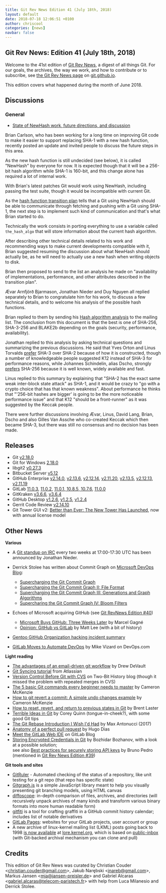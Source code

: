 ```yaml
---
title: Git Rev News Edition 41 (July 18th, 2018)
layout: default
date: 2018-07-18 12:06:51 +0100
author: chriscool
categories: [news]
navbar: false
---
```


## Git Rev News: Edition 41 (July 18th, 2018)

Welcome to the 41st edition of [Git Rev News](https://git.github.io/rev_news/rev_news/),
a digest of all things Git. For our goals, the archives, the way we work, and how to contribute or to
subscribe, see [the Git Rev News page](https://git.github.io/rev_news/rev_news/) on [git.github.io](http://git.github.io).

This edition covers what happened during the month of June 2018.

## Discussions


### General

* [State of NewHash work, future directions, and discussion](https://public-inbox.org/git/87fu1vwt11.fsf@evledraar.gmail.com)

Brian Carlson, who has been working for a long time on improving Git
code to make it easier to support replacing SHA-1 with a new hash
function, recently posted an update and invited people to discuss the
future steps in this area.

As the new hash function is still undecided (see below), it is called
"NewHash" by everyone for now. It is expected though that it will be a
256-bit hash algorithm while SHA-1 is 160-bit, and this change alone
has required a lot of internal work.

With Brian's latest patches Git would work using NewHash, including
passing the test suite, though it would be incompatible with current
Git.

As the [hash function transition plan](https://github.com/git/git/blob/master/Documentation/technical/hash-function-transition.adoc)
tells that a Git using NewHash should be able to communicate through
fetching and pushing with a Git using SHA-1, the next step is to
implement such kind of communication and that's what Brian started to
do.

Technically the work consists in porting everything to use a variable
called `the_hash_algo` that will store information about the current
hash algorithm.

After describing other technical details related to his work and
recommending ways to make current developments compatible with it,
Brian suggested resuming the discussion about what NewHash should
actually be, as he will need to actually use a new hash when writing
objects to disk.

Brian then proposed to send to the list an analysis he made on
"availability of implementations, performance, and other attributes
described in the transition plan".

Ævar Arnfjörð Bjarmason, Jonathan Nieder and Duy Nguyen all replied
separately to Brian to congratulate him for his work, to discuss a few
technical details, and to welcome his analysis of the possible hash
functions.

Brian replied to them by sending his [Hash algorithm analysis](https://public-inbox.org/git/20180609224913.GC38834@genre.crustytoothpaste.net/)
to the mailing list. The conclusion from this document is that the
best is one of SHA-256, SHA-3-256 and BLAKE2b depending on the goals
(security, performance, availability).

Jonathan replied to this analysis by asking technical questions and
summarizing the previous discussions. He said that Yves Orton and
Linus Torvalds
[prefer](https://public-inbox.org/git/CA+55aFwUn0KibpDQK2ZrxzXKOk8-aAub2nJZQqKCpq1ddhDcMQ@mail.gmail.com/)
SHA-3 over SHA-2 because of how it is constructed, though a number of
knowledgeable people suggested K12 instead of SHA-3 for performance
reasons, while Johannes Schindelin, alias Dscho, strongly
[prefers](https://public-inbox.org/git/alpine.DEB.2.21.1.1706151122180.4200@virtualbox/)
SHA-256 because it is well known, widely available and fast.

Linus replied to this summary by explaining that "SHA-2 has the exact
same weak inter-block state attack" as SHA-1, and it would be crazy to
"go with a crypto choice that has that known weakness". About
performance he thinks that "'256-bit hashes are bigger' is going to be
the more noticeable performance issue" and that K12 "should be a
front-runner" as it was suggested by the Keccak people.

There were further discussions involving Ævar, Linus, David Lang,
Brian, Dscho and also Gilles Van Assche who co-created Keccak which
then became SHA-3, but there was still no consensus and no decision
has been made.

<!---
### Reviews
-->

<!---
### Support
-->

<!---
## Developer Spotlight:
-->

## Releases

+ Git [v2.18.0](https://public-inbox.org/git/xmqqbmc4szxc.fsf@gitster-ct.c.googlers.com/)
+ Git for Windows [2.18.0](https://public-inbox.org/git/20180622115913.14184-1-johannes.schindelin@gmx.de)
+ libgit2 [v0.27.3](https://github.com/libgit2/libgit2/releases/tag/v0.27.3)
+ Bitbucket Server [v5.12](https://confluence.atlassian.com/bitbucketserver/bitbucket-server-release-notes-872139866.html)
+ GitHub Enterprise [v2.14.0](https://enterprise.github.com/releases/2.14.0),
[v2.13.6](https://enterprise.github.com/releases/2.13.6),
[v2.12.14](https://enterprise.github.com/releases/2.12.14),
[v2.11.20](https://enterprise.github.com/releases/2.11.20),
[v2.13.5](https://enterprise.github.com/releases/2.13.5),
[v2.12.13](https://enterprise.github.com/releases/2.12.13),
[v2.11.19](https://enterprise.github.com/releases/2.11.19)
+ GitLab [11.0.3](https://about.gitlab.com/2018/07/05/gitlab-11-0-3-released/),
[11.0.2](https://about.gitlab.com/2018/06/27/gitlab-11-0-2-released/),
[11.0.1, 10.8.5, 10.7.6](https://about.gitlab.com/2018/06/25/security-release-gitlab-11-dot-0-dot-1-released/),
[11.0.0](https://about.gitlab.com/2018/06/22/gitlab-11-0-released/)
+ GitKraken [v3.6.6](https://support.gitkraken.com/release-notes/current),
[v3.6.4](https://support.gitkraken.com/release-notes/current)
+ GitHub Desktop [v1.2.6](https://desktop.github.com/release-notes/),
[v1.2.5](https://desktop.github.com/release-notes/),
[v1.2.4](https://desktop.github.com/release-notes/)
+ Gerrit Code Review [v2.14.10](https://www.gerritcodereview.com/2.14.html#21410)
+ Git Tower GUI v2: [Better than Ever: The New Tower Has Launched](https://www.git-tower.com/blog/the-new-tower-has-launched-2018), now with annual license model

## Other News

__Various__

* A [Git standup on IRC](https://public-inbox.org/git/20180713170018.GA139708@aiede.svl.corp.google.com/)
  every two weeks at 17:00-17:30 UTC has been announced by Jonathan Nieder.

* Derrick Stolee has written about Commit Graph on [Microsoft DevOps Blog](https://blogs.msdn.microsoft.com/devops/):

  - [Supercharging the Git Commit Graph](https://blogs.msdn.microsoft.com/devops/2018/06/25/supercharging-the-git-commit-graph/)
  - [Supercharging the Git Commit Graph II: File Format](https://blogs.msdn.microsoft.com/devops/2018/07/02/supercharging-the-git-commit-graph-ii-file-format/)
  - [Supercharging the Git Commit Graph III: Generations and Graph Algorithms](https://blogs.msdn.microsoft.com/devops/2018/07/09/supercharging-the-git-commit-graph-iii-generations/)
  - [Supercharing the Git Commit Graph IV: Bloom Filters](https://blogs.msdn.microsoft.com/devops/2018/07/16/super-charging-the-git-commit-graph-iv-bloom-filters/)

* Echoes of Microsoft acquiring GitHub (see [Git RevNews Edition #40](https://git.github.io/rev_news/2018/06/20/edition-40/))

  - [Microsoft Buys GitHub: Three Weeks Later](https://www.linuxjournal.com/content/microsoft-buys-github-three-weeks-later) by Marcel Gagné
  - [Opinion: GitHub vs GitLab](https://www.linuxjournal.com/content/opinion-github-vs-gitlab) by Matt Lee (with a bit of history)

* [Gentoo GitHub Organization hacking incident summary](https://wiki.gentoo.org/wiki/Project:Infrastructure/Incident_Reports/2018-06-28_Github)
* [GitLab Moves to Automate DevOps](https://devops.com/gitlab-moves-to-automate-devops/) by Mike Vizard on DevOps.com 

__Light reading__

* [The advantages of an email-driven git workflow](https://drewdevault.com/2018/07/02/Email-driven-git.html) by Drew DeVault
* [Git Syncing tutorial](https://www.atlassian.com/git/tutorials/syncing) from Atlassian
* [Version Control Before Git with CVS](https://twobithistory.org/2018/07/07/cvs.html) on Two-Bit History blog (though it missed the problem with repeated merges in CVS)
* [The 5 basic Git commands every beginner needs to master](https://www.theserverside.com/tutorial/Five-basic-Git-commands-every-beginner-needs-to-know) by Cameron McKenzie
* [How to git revert a commit: A simple undo changes example](https://www.theserverside.com/tutorial/How-to-git-revert-a-commit-A-simple-undo-changes-example) by Cameron McKenzie
* [How to reset, revert, and return to previous states in Git](https://opensource.com/article/18/6/git-reset-revert-rebase-commands) by Brent Laster
* [Terrible Ideas in Git](https://www.linuxjournal.com/content/terrible-ideas-git) by Corey Quinn (tongue-in-cheek?), with some good Git tips
* [The Git Rebase Introduction I Wish I'd Had](https://dev.to/maxwell_dev/the-git-rebase-introduction-i-wish-id-had) by Max Antonucci (2017)
* [Anatomy of a perfect pull request](https://opensource.com/article/18/6/anatomy-perfect-pull-request) by Hugo Dias
* [Meet the GitLab Web IDE](https://about.gitlab.com/2018/06/15/introducing-gitlab-s-integrated-development-environment/) on GitLab Blog
* [Storing Encrypted Credentials in Git](https://dzone.com/articles/storing-encrypted-credentials-in-git) by Bozhidar Bozhanov, with a look at a possible solution;  
  see also [Best practices for securely storing API keys](https://medium.freecodecamp.org/how-to-securely-store-api-keys-4ff3ea19ebda) by Bruno Pedro (mentioned in [Git Rev News Edition #39](https://git.github.io/rev_news/2018/05/16/edition-39/))

__Git tools and sites__

* [GitRuler](https://github.com/rcraggs/gitruler) - Automated checking of the status of a repository, like unit testing for a git repo (that repo has specific state)
* [Gitgraph.js](http://gitgraphjs.com/) is a simple JavaScript library meant to help you visually presenting git branching models, using HTML canvas
* [diffoscope](https://diffoscope.org/): in-depth comparison of files, archives, and directories (will recursively unpack archives of many kinds and transform various binary formats into more human readable form)
* [gitfiti](https://github.com/gelstudios/gitfiti) is a tool for crafting graffiti in a GitHub commit history calendar; includes list of notable derivatives
* [GitLab Pages](https://about.gitlab.com/features/pages/): websites for your GitLab projects, user account or group
* A new archive of linux-kernel mailing list (LKML) posts going back to 1998 [is now available](https://www.kernel.org/lore.html) at [lore.kernel.org](https://lore.kernel.org/lkml/), which is based on [public-inbox](https://public-inbox.org/design_notes.html) (with Git-backed archival mechanism you can clone and pull)

## Credits

This edition of Git Rev News was curated by
Christian Couder &lt;<christian.couder@gmail.com>&gt;,
Jakub Narębski &lt;<jnareb@gmail.com>&gt;,
Markus Jansen &lt;<mja@jansen-preisler.de>&gt; and
Gabriel Alcaras &lt;<gabriel.alcaras@telecom-paristech.fr>&gt;
with help from Luca Milanesio and Derrick Stolee.
